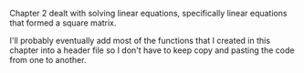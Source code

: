 Chapter 2 dealt with solving linear equations, specifically linear equations that formed a square matrix.

I'll probably eventually add most of the functions that I created in this chapter into a header file so I don't have to keep copy and pasting the code from one to another.
